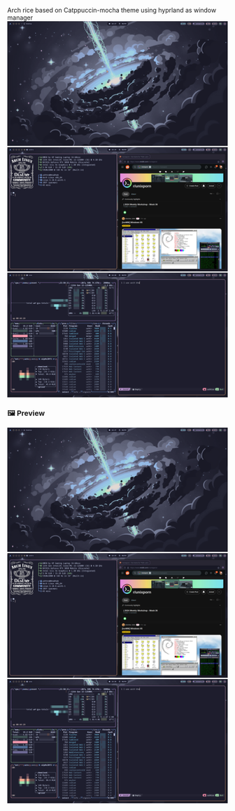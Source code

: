 Arch rice based on Catppuccin-mocha theme using hyprland as window manager
![Desktop](Desktop.png)
![screenshot1](apps1.png)
![screenshot2](apps2.png)
### 🖼 Preview
<img width="1000" src="Desktop.png">
<img width="1000" src="apps1.png">
<img width="1000" src="apps2.png">
